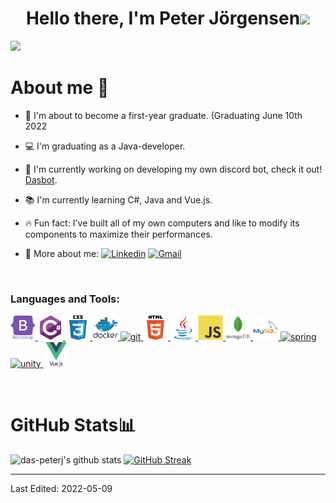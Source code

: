 <h1 align="center">Hello there, I'm Peter Jörgensen<img src="https://media4.giphy.com/media/UqGhQEXe4J4ghTTCEi/200w.gif?cid=82a1493b7h2k3bhhqif65rh9atxbtml4j9zd61q24rrowv1m&rid=200w.gif&ct=g" width="50px"/></h1>

![](https://komarev.com/ghpvc/?username=das-peterj&color=b21cc9&label=💻_Lovely_To_Meet_You!_You+are+visitor+No.)
<br>
<h1>About me 🙋</h1>

- 🎒 I'm about to become a first-year graduate. (Graduating June 10th 2022 
- 💻 I'm graduating as a Java-developer.
- 🤖 I'm currently working on developing my own discord bot, check it out! <a href="https://github.com/das-peterj/dasbot">Dasbot<a>.
- 📚 I'm currently learning C#, Java and Vue.js.
- 🔥 Fun fact: I've built all of my own computers and like to modify its components to maximize their performances.
  
- 🤙 More about me: 
[![Linkedin](https://img.shields.io/badge/LinkedIn-Peter%20J%C3%B6rgensen-%23b21cc9?style=flat&logo=Linkedin&logoColor=white)](https://www.linkedin.com/in/daspeterj/)
[![Gmail](https://img.shields.io/badge/-Contact_me_via_Gmail-c14438?style=flat&logo=Gmail&logoColor=white&color=BB001B)](mailto:peter@jorgensen.tech)

<br>
  
<h3 align="left">Languages and Tools:</h3>
<p align="left"> <a href="https://getbootstrap.com" target="_blank" rel="noreferrer"> <img src="https://raw.githubusercontent.com/devicons/devicon/master/icons/bootstrap/bootstrap-plain-wordmark.svg" alt="bootstrap" width="40" height="40"/> </a> <a href="https://www.w3schools.com/cs/" target="_blank" rel="noreferrer"> <img src="https://raw.githubusercontent.com/devicons/devicon/master/icons/csharp/csharp-original.svg" alt="csharp" width="40" height="40"/> </a> <a href="https://www.w3schools.com/css/" target="_blank" rel="noreferrer"> <img src="https://raw.githubusercontent.com/devicons/devicon/master/icons/css3/css3-original-wordmark.svg" alt="css3" width="40" height="40"/> </a> <a href="https://www.docker.com/" target="_blank" rel="noreferrer"> <img src="https://raw.githubusercontent.com/devicons/devicon/master/icons/docker/docker-original-wordmark.svg" alt="docker" width="40" height="40"/> </a> <a href="https://git-scm.com/" target="_blank" rel="noreferrer"> <img src="https://www.vectorlogo.zone/logos/git-scm/git-scm-icon.svg" alt="git" width="40" height="40"/> </a> <a href="https://www.w3.org/html/" target="_blank" rel="noreferrer"> <img src="https://raw.githubusercontent.com/devicons/devicon/master/icons/html5/html5-original-wordmark.svg" alt="html5" width="40" height="40"/> </a> <a href="https://www.java.com" target="_blank" rel="noreferrer"> <img src="https://raw.githubusercontent.com/devicons/devicon/master/icons/java/java-original.svg" alt="java" width="40" height="40"/> </a> <a href="https://developer.mozilla.org/en-US/docs/Web/JavaScript" target="_blank" rel="noreferrer"> <img src="https://raw.githubusercontent.com/devicons/devicon/master/icons/javascript/javascript-original.svg" alt="javascript" width="40" height="40"/> </a> <a href="https://www.mongodb.com/" target="_blank" rel="noreferrer"> <img src="https://raw.githubusercontent.com/devicons/devicon/master/icons/mongodb/mongodb-original-wordmark.svg" alt="mongodb" width="40" height="40"/> </a> <a href="https://www.mysql.com/" target="_blank" rel="noreferrer"> <img src="https://raw.githubusercontent.com/devicons/devicon/master/icons/mysql/mysql-original-wordmark.svg" alt="mysql" width="40" height="40"/> </a> <a href="https://spring.io/" target="_blank" rel="noreferrer"> <img src="https://www.vectorlogo.zone/logos/springio/springio-icon.svg" alt="spring" width="40" height="40"/> </a> <a href="https://unity.com/" target="_blank" rel="noreferrer"> <img src="https://www.vectorlogo.zone/logos/unity3d/unity3d-icon.svg" alt="unity" width="40" height="40"/> </a> <a href="https://vuejs.org/" target="_blank" rel="noreferrer"> <img src="https://raw.githubusercontent.com/devicons/devicon/master/icons/vuejs/vuejs-original-wordmark.svg" alt="vuejs" width="40" height="40"/> </a> </p>
  
<br>
  
<h1>GitHub Stats📊</h1>
 
![das-peterj's github stats](https://github-readme-stats.vercel.app/api?username=das-peterj&show_icons=true&theme=dracula) 
[![GitHub Streak](https://github-readme-streak-stats.herokuapp.com/?user=das-peterj&theme=dracula)](https://git.io/streak-stats)  

<hr>

Last Edited: 2022-05-09
